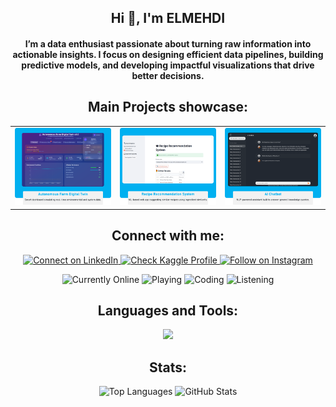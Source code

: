 <h2 align="center">Hi 👋, I'm ELMEHDI</h2>
<h4 align="center">I’m a data enthusiast passionate about turning raw information into actionable insights. I focus on designing efficient data pipelines, building predictive models, and developing impactful visualizations that drive better decisions.</h4>


<h2 align="center">Main Projects showcase:</h2>


| | | |
|:--:|:--:|:--:|
| [![Digital Twin Farm](https://raw.githubusercontent.com/mehdikai/mehdikai/main/assets/Picture1.png)](https://github.com/mehdikai/digital-twin-farm) | [![Recipe Recommender](https://raw.githubusercontent.com/mehdikai/mehdikai/main/assets/Picture2.png)](https://github.com/mehdikai/recipe-recommender-ML) | [![AI Chatbot](https://raw.githubusercontent.com/mehdikai/mehdikai/main/assets/Picture3.png)](https://github.com/mehdikai/chatbot) |


<h2 align="center">Connect with me:</h2>

<p align="center">
  <!-- Social badges -->
  <a href="https://www.linkedin.com/in/elmehdi-elkaissouni-234172264" target="_blank">
    <img src="https://img.shields.io/badge/connect-LinkedIn-0077B5" alt="Connect on LinkedIn"/>
  </a>
  <a href="https://www.kaggle.com/elmahdielkaissouni" target="_blank">
    <img src="https://img.shields.io/badge/check-Kaggle-20BEFF" alt="Check Kaggle Profile" />
  </a>
  <a href="https://www.instagram.com/the_m.kai_999" target="_blank">
    <img src="https://img.shields.io/badge/follow-Instagram-E4405F" alt="Follow on Instagram" />
  </a>
</p>

<p align="center">
  <!-- Status badges -->
  <img src="https://img.shields.io/badge/currently-online-green" alt="Currently Online" />
  <img src="https://img.shields.io/badge/playing-nothing-blue" alt="Playing" />
  <img src="https://img.shields.io/badge/coding-nothing%20rn-1E90FF" alt="Coding" />
  <img src="https://img.shields.io/badge/listening%20to-nothing%20rn-spotify" alt="Listening" />
</p>

<h2 align="center">Languages and Tools:</h2>

<p align="center">
  <a href="https://skillicons.dev">
    <img src="https://skillicons.dev/icons?i=c,cpp,css,django,docker,figma,git,github,html,java,js,jenkins,kafka,kubernetes,linux,mongodb,mysql,postman,python,react,scala,spring,sqlite,tailwind,ts,tensorflow,pytorch,r,gcp,azure,&perline=10" />
  </a>
</p>

<h2 align="center">Stats:</h2>



<div align="center">
  <img src="https://github-readme-stats.vercel.app/api/top-langs?username=mehdikai&show_icons=true&theme=radical" alt="Top Languages" />
  <img src="https://github-readme-stats.vercel.app/api?username=mehdikai&show_icons=true&theme=radical" alt="GitHub Stats" />
</div>

